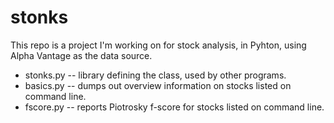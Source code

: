 # stonks

This repo is a project I'm working on for stock analysis, in Pyhton, using Alpha Vantage as the data source.

* stonks.py -- library defining the class, used by other programs.
* basics.py -- dumps out overview information on stocks listed on command line.
* fscore.py -- reports Piotrosky f-score for stocks listed on command line.
